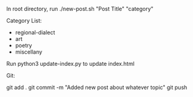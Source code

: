 In root directory, run ./new-post.sh "Post Title" "category"

Category List: 
- regional-dialect
- art
- poetry
- miscellany


Run python3 update-index.py to update index.html

Git: 

git add .
git commit -m "Added new post about whatever topic"
git push